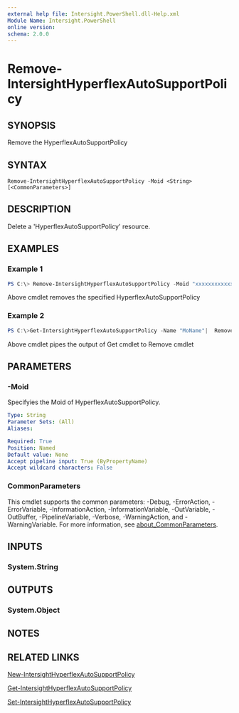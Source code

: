 ```yaml
---
external help file: Intersight.PowerShell.dll-Help.xml
Module Name: Intersight.PowerShell
online version:
schema: 2.0.0
---
```


# Remove-IntersightHyperflexAutoSupportPolicy

## SYNOPSIS
Remove the HyperflexAutoSupportPolicy

## SYNTAX

```
Remove-IntersightHyperflexAutoSupportPolicy -Moid <String> [<CommonParameters>]
```

## DESCRIPTION
Delete a &apos;HyperflexAutoSupportPolicy&apos; resource.

## EXAMPLES

### Example 1
```powershell
PS C:\> Remove-IntersightHyperflexAutoSupportPolicy -Moid "xxxxxxxxxxxxxxxxxxxxxxxxxxx"
```
Above cmdlet removes the specified HyperflexAutoSupportPolicy 

### Example 2
```powershell
PS C:\>Get-IntersightHyperflexAutoSupportPolicy -Name "MoName"|  Remove-IntersightHyperflexAutoSupportPolicy
```
Above cmdlet pipes the output of Get cmdlet to Remove cmdlet

## PARAMETERS

### -Moid
Specifyies the Moid of HyperflexAutoSupportPolicy.

```yaml
Type: String
Parameter Sets: (All)
Aliases:

Required: True
Position: Named
Default value: None
Accept pipeline input: True (ByPropertyName)
Accept wildcard characters: False
```

### CommonParameters
This cmdlet supports the common parameters: -Debug, -ErrorAction, -ErrorVariable, -InformationAction, -InformationVariable, -OutVariable, -OutBuffer, -PipelineVariable, -Verbose, -WarningAction, and -WarningVariable. For more information, see [about_CommonParameters](http://go.microsoft.com/fwlink/?LinkID=113216).

## INPUTS

### System.String

## OUTPUTS

### System.Object
## NOTES

## RELATED LINKS

[New-IntersightHyperflexAutoSupportPolicy](./New-IntersightHyperflexAutoSupportPolicy.md)

[Get-IntersightHyperflexAutoSupportPolicy](./Get-IntersightHyperflexAutoSupportPolicy.md)

[Set-IntersightHyperflexAutoSupportPolicy](./Set-IntersightHyperflexAutoSupportPolicy.md)

